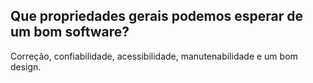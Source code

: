 ## Que propriedades gerais podemos esperar de um bom software?

Correção, confiabilidade, acessibilidade, manutenabilidade e um bom design.
